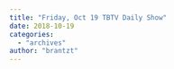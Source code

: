 ```yaml
---
title: "Friday, Oct 19 TBTV Daily Show"
date: 2018-10-19
categories: 
  - "archives"
author: "brantzt"
---
```



